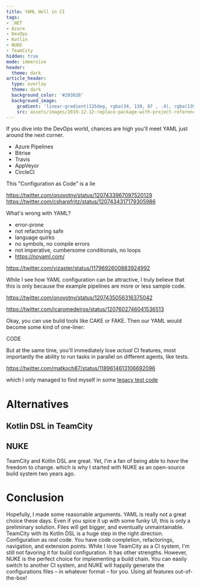 ```yaml
---
title: YAML Hell in CI
tags:
- .NET
- Azure
- DevOps
- Kotlin
- NUKE
- TeamCity
hidden: true
mode: immersive
header:
  theme: dark
article_header:
  type: overlay
  theme: dark
  background_color: '#203028'
  background_image:
    gradient: 'linear-gradient(135deg, rgba(34, 139, 87 , .4), rgba(139, 34, 139, .4))'
    src: assets/images/2019-12-12-replace-package-with-project-references.jpg
---
```


If you dive into the DevOps world, chances are high you'll meet YAML just around the next corner. 

- Azure Pipelines
- Bitrise
- Travis
- AppVeyor
- CircleCI

This "Configuration as Code" is a lie


https://twitter.com/onovotny/status/1207433967097520129
https://twitter.com/csharpfritz/status/1207434317179305986

What's wrong with YAML?
- error-prone
- not refactoring safe
- language quirks
- no symbols, no compile errors
- not imperative, cumbersome conditionals, no loops
- https://noyaml.com/

https://twitter.com/vizaster/status/1179692600883924992

While I see how YAML configuration can be attractive, I truly believe that this is only because the example pipelines are more or less sample code.

https://twitter.com/onovotny/status/1207435056316375042

https://twitter.com/icaromedeiros/status/1207602746041536513

Okay, you can use build tools like CAKE or FAKE. Then our YAML would become some kind of one-liner:

CODE

But at the same time, you'll immediately lose _actual_ CI features, most importantly the ability to run tasks in parallel on different agents, like tests.

https://twitter.com/matkoch87/status/1189614613106692096

which I only managed to find myself in some [legacy test code](https://github.com/microsoft/azure-pipelines-tasks/blob/746443be5cee275e65f33d5a9fdeefc183632d65/Tests-Legacy/L0/PublishCodeCoverageResults/_suite.ts#L193)

# Alternatives



## Kotlin DSL in TeamCity

## NUKE

TeamCity and Kotlin DSL are great. Yet, I'm a fan of being able to _have_ the freedom to change. which is why I started with NUKE as an open-source build system two years ago.

# Conclusion

Hopefully, I made some reasonable arguments. YAML is really not a great choice these days. Even if you spice it up with some funky UI, this is only a preliminary solution. Files will get bigger, and eventually unmaintainable. TeamCity with its Kotlin DSL is a huge step in the right direction. Configuration as _real_ code. You have code completion, refactorings, navigation, and extension points. While I love TeamCity as a CI system, I'm still not favoring it for build configuration. It has other strengths. However, NUKE is the perfect choice for implementing a build chain. You can easily switch to another CI system, and NUKE will happily generate the configurations files – in whatever format – for you. Using all features out-of-the-box!